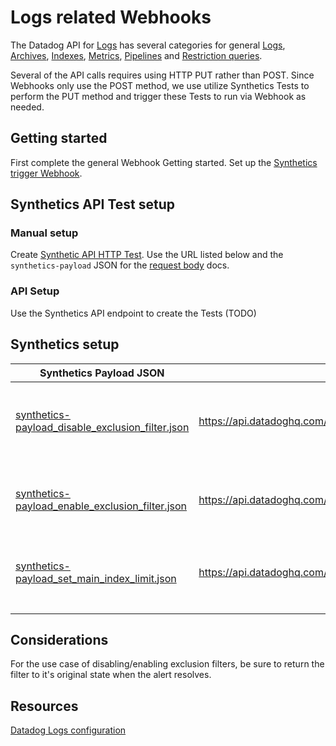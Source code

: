 # Logs related Webhooks
The Datadog API for [Logs](https://docs.datadoghq.com/logs/) has several categories for general [Logs](https://docs.datadoghq.com/api/latest/logs/), [Archives](https://docs.datadoghq.com/api/latest/logs-archives/), [Indexes](https://docs.datadoghq.com/api/latest/logs-indexes/), [Metrics](https://docs.datadoghq.com/api/latest/logs-metrics/), [Pipelines](https://docs.datadoghq.com/api/latest/logs-pipelines/) and [Restriction queries](https://docs.datadoghq.com/api/latest/logs-restriction-queries/).

Several of the API calls requires using HTTP PUT rather than POST. Since Webhooks only use the POST method, we use utilize Synthetics Tests to perform the PUT method and trigger these Tests to run via Webhook as needed.

## Getting started
First complete the general Webhook Getting started.
Set up the [Synthetics trigger Webhook](webhooks/Synthetics).

## Synthetics API Test setup

### Manual setup
Create [Synthetic API HTTP Test](https://docs.datadoghq.com/synthetics/api_tests/http_tests). Use the URL listed below and the `synthetics-payload` JSON for the [request body](https://docs.datadoghq.com/synthetics/api_tests/http_tests/?tab=requestbody) docs.

### API Setup
Use the Synthetics API endpoint to create the Tests (TODO)

## Synthetics setup
| Synthetics Payload JSON                          | URL                                                               | Description                                                       |
|--------------------------------------------------|-------------------------------------------------------------------|-------------------------------------------------------------------|
| [synthetics-payload_disable_exclusion_filter.json](/webhooks/Logs/synthetics-payload_disable_exclusion_filter.json) | https://api.datadoghq.com/api/v1/logs/config/indexes/{index_name} | Disable an exclusion filter for Debug logs on a given index_name  |
| [synthetics-payload_enable_exclusion_filter.json](/webhooks/Logs/synthetics-payload_enable_exclusion_filter.json)  | https://api.datadoghq.com/api/v1/logs/config/indexes/{index_name} | Enable an exclusion filter for Debug logs on a given index_name   |
| [synthetics-payload_set_main_index_limit.json](/webhooks/Logs/synthetics-payload_set_main_index_limit.json)     | https://api.datadoghq.com/api/v1/logs/config/indexes/main         | Set a [daily quota](https://docs.datadoghq.com/logs/log_configuration/indexes#set-daily-quota) on the default "main" index                     |
|                                                  |                                                                   |                                                                   |
|                                                  |                                                                   |                                                                   |

## Considerations
For the use case of disabling/enabling exclusion filters, be sure to return the filter to it's original state when the alert resolves.

## Resources
[Datadog Logs configuration](https://docs.datadoghq.com/logs/log_configuration/)

